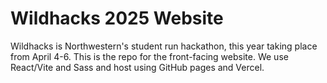 # Wildhacks 2025 Website
Wildhacks is Northwestern's student run hackathon, this year taking place from April 4-6. This is the repo for the front-facing website. We use React/Vite and Sass and host using GitHub pages and Vercel.

